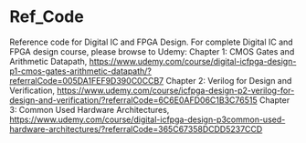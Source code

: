 # Ref_Code
Reference code for Digital IC and FPGA Design.
For complete Digital IC and FPGA design course, please browse to Udemy:
Chapter 1: CMOS Gates and Arithmetic Datapath, https://www.udemy.com/course/digital-icfpga-design-p1-cmos-gates-arithmetic-datapath/?referralCode=005DA1FEF9D390C0CCB7
Chapter 2: Verilog for Design and Verification, https://www.udemy.com/course/icfpga-design-p2-verilog-for-design-and-verification/?referralCode=6C6E0AFD06C1B3C76515
Chapter 3: Common Used Hardware Architectures, https://www.udemy.com/course/digital-icfpga-design-p3common-used-hardware-architectures/?referralCode=365C67358DCDD5237CCD
